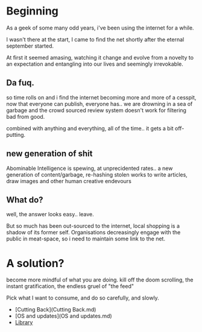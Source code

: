 # Beginning

As a geek of some many odd years, i've been using the internet for a while. 

I wasn't there at the start, I came to find the net shortly after the eternal september started.

At first it seemed amasing, watching it change and evolve from a novelty to an expectation and entangling into our lives and seemingly irrevokable.

## Da fuq.
so time rolls on and i find the internet becoming more and more of a cesspit, now that everyone can publish, everyone has.. we are drowning in a sea of garbage and the crowd sourced review system doesn't work for filtering bad from good.

combined with anything and everything, all of the time.. it gets a bit off-putting.

## new generation of shit
Abominable Intelligence is spewing, at unprecidented rates.. a new generation of content/garbage, re-hashing stolen works to write articles, draw images and other human creative endevours

## What do?
well, the answer looks easy.. leave.

But so much has been out-sourced to the internet, local shopping is a shadow of its former self. 
Organisations decreasingly engage with the public in meat-space, so i need to maintain some link to the net.


# A solution?
become more mindful of what you are doing. kill off the doom scrolling, the instant gratification, the endless gruel of "the feed"

Pick what I want to consume, and do so carefully, and slowly.


- [Cutting Back](Cutting Back.md)
- [OS and updates](OS and updates.md)
- [Library](Library.md)
